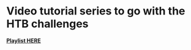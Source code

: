 # Video tutorial series to go with the HTB challenges
**[Playlist HERE](https://www.youtube.com/watch?v=0jCGyf32rHs&list=PLHUKi1UlEgOIn12nvhwwq2aTU8bG-FE0I)**
